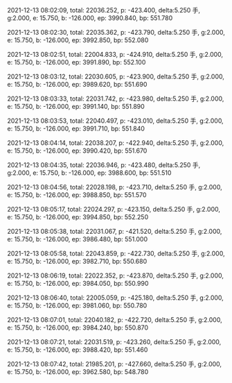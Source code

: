2021-12-13 08:02:09, total: 22036.252, p: -423.400, delta:5.250 手, g:2.000, e: 15.750, b: -126.000, ep: 3990.840, bp: 551.780

2021-12-13 08:02:30, total: 22035.362, p: -423.790, delta:5.250 手, g:2.000, e: 15.750, b: -126.000, ep: 3992.850, bp: 552.080

2021-12-13 08:02:51, total: 22004.833, p: -424.910, delta:5.250 手, g:2.000, e: 15.750, b: -126.000, ep: 3991.890, bp: 552.100

2021-12-13 08:03:12, total: 22030.605, p: -423.900, delta:5.250 手, g:2.000, e: 15.750, b: -126.000, ep: 3989.620, bp: 551.690

2021-12-13 08:03:33, total: 22031.742, p: -423.980, delta:5.250 手, g:2.000, e: 15.750, b: -126.000, ep: 3991.140, bp: 551.890

2021-12-13 08:03:53, total: 22040.497, p: -423.010, delta:5.250 手, g:2.000, e: 15.750, b: -126.000, ep: 3991.710, bp: 551.840

2021-12-13 08:04:14, total: 22038.207, p: -422.940, delta:5.250 手, g:2.000, e: 15.750, b: -126.000, ep: 3990.420, bp: 551.670

2021-12-13 08:04:35, total: 22036.946, p: -423.480, delta:5.250 手, g:2.000, e: 15.750, b: -126.000, ep: 3988.600, bp: 551.510

2021-12-13 08:04:56, total: 22028.198, p: -423.710, delta:5.250 手, g:2.000, e: 15.750, b: -126.000, ep: 3988.850, bp: 551.570

2021-12-13 08:05:17, total: 22024.297, p: -423.150, delta:5.250 手, g:2.000, e: 15.750, b: -126.000, ep: 3994.850, bp: 552.250

2021-12-13 08:05:38, total: 22031.067, p: -421.520, delta:5.250 手, g:2.000, e: 15.750, b: -126.000, ep: 3986.480, bp: 551.000

2021-12-13 08:05:58, total: 22043.859, p: -422.730, delta:5.250 手, g:2.000, e: 15.750, b: -126.000, ep: 3982.710, bp: 550.680

2021-12-13 08:06:19, total: 22022.352, p: -423.870, delta:5.250 手, g:2.000, e: 15.750, b: -126.000, ep: 3984.050, bp: 550.990

2021-12-13 08:06:40, total: 22005.059, p: -425.180, delta:5.250 手, g:2.000, e: 15.750, b: -126.000, ep: 3981.060, bp: 550.780

2021-12-13 08:07:01, total: 22040.182, p: -422.720, delta:5.250 手, g:2.000, e: 15.750, b: -126.000, ep: 3984.240, bp: 550.870

2021-12-13 08:07:21, total: 22031.519, p: -423.260, delta:5.250 手, g:2.000, e: 15.750, b: -126.000, ep: 3988.420, bp: 551.460

2021-12-13 08:07:42, total: 21985.201, p: -427.660, delta:5.250 手, g:2.000, e: 15.750, b: -126.000, ep: 3962.580, bp: 548.780